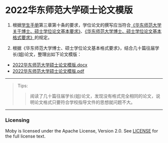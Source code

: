 # 2022华东师范大学硕士论文模版

1. 根据[学生手册](./2019研究生手册.pdf)第三章第十条的要求，学位论文的撰写应当符合[《华东师范大学关于博士、硕士学位论文基本要求》](./华东师范大学博士、硕士学位论文基本要求（2020）.pdf)、[《华东师范大学博士、硕士学位论文基本格式要求》](./华东师范大学博士、硕士学位论文基本格式要求（2020）.pdf)的规定。

2. 根据《华东师范大学博士、硕士学位论文基本格式要求》，结合几十篇往届学长(姐)论文，整理出如下论文模版：
- [2022华东师范大学硕士论文模版.docx](./2022华东师范大学硕士论文模版.docx)
- [2022华东师范大学硕士论文模版.pdf](./2022华东师范大学硕士论文模版.pdf)

*****

> Tips:
>> 阅读了几十篇往届学长(姐)论文，发现没有格式完全相同的论文，说明论文格式只要符合学校指导文件的思想就问题不大。


*****

### Licensing

Moby is licensed under the Apache License, Version 2.0. See [LICENSE](./LICENSE) for the full license text.
